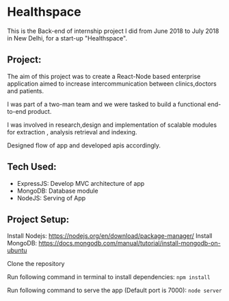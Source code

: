 # Healthspace

This is the Back-end of internship project I did from June 2018 to July 2018 in New Delhi,
for a start-up "Healthspace".

## Project: 
The aim of this project was to create a React-Node based enterprise application aimed to increase intercommunication between clinics,doctors and patients.

I was part of a two-man team and we were tasked to build a functional end-to-end product. 

I was involved in research,design and implementation of scalable modules for extraction , analysis retrieval and indexing.

Designed flow of app and developed apis accordingly.

## Tech Used: 
<ul>
  <li>ExpressJS: Develop MVC architecture of app </li>
  <li>MongoDB: Database module</li>
  <li>NodeJS: Serving of App</li>
</ul>

## Project Setup: 

Install Nodejs: <a>https://nodejs.org/en/download/package-manager/</a>
Install MongoDB: <a>https://docs.mongodb.com/manual/tutorial/install-mongodb-on-ubuntu</a>

Clone the repository

Run following command in terminal to install dependencies: `npm install`

Run following command to serve the app (Default port is 7000): `node server` 
